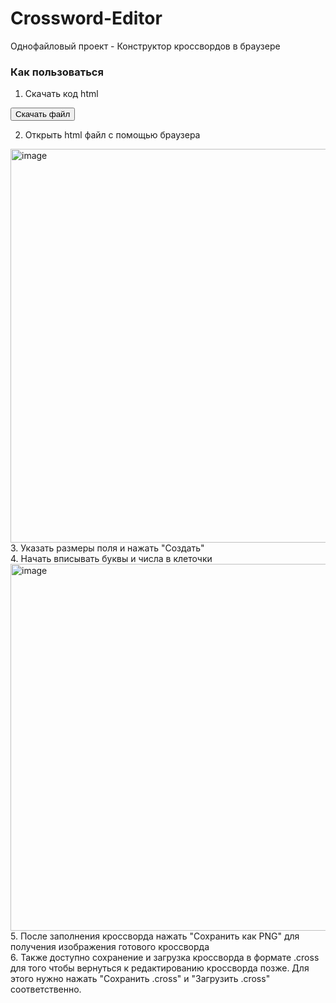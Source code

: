 # Crossword-Editor
Однофайловый проект - Конструктор кроссвордов в браузере

### Как пользоваться
1. Скачать код html
<a href="https://raw.githubusercontent.com/nokrolikno/Crossword-Editor/refs/heads/master/crossword.html" download>
  <button>Скачать файл</button>
</a>

2. Открыть html файл с помощью браузера
<img width="1107" height="630" alt="image" src="https://github.com/user-attachments/assets/bd2bdc41-0a7d-4f3a-856b-d910cb03df83" />
3. Указать размеры поля и нажать "Создать"<br>
4. Начать вписывать буквы и числа в клеточки
<img width="1084" height="587" alt="image" src="https://github.com/user-attachments/assets/bc5006aa-a026-4601-9895-fde24d7e34a0" />
5. После заполнения кроссворда нажать "Сохранить как PNG" для получения изображения готового кроссворда<br>
6. Также доступно сохранение и загрузка кроссворда в формате .cross для того чтобы вернуться к редактированию кроссворда позже. Для этого нужно нажать "Сохранить .cross" и "Загрузить .cross" соответственно.
